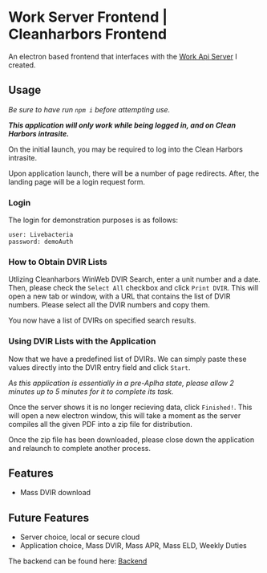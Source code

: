 # Work Server Frontend | Cleanharbors Frontend
An electron based frontend that interfaces with the [Work Api Server](https://github.com/LiveBacteria/work-api-server) I created.

## Usage
*Be sure to have run `npm i` before attempting use.*

***This application will only work while being logged in, and on Clean Harbors intrasite.***

On the initial launch, you may be required to log into the Clean Harbors intrasite.

Upon application launch, there will be a number of page redirects. After, the landing page will be a login request form.

### Login
The login for demonstration purposes is as follows:
```
user: Livebacteria
password: demoAuth
```
### How to Obtain DVIR Lists
Utlizing Cleanharbors WinWeb DVIR Search, enter a unit number and a date. Then, please check the `Select All` checkbox and click `Print DVIR`. This will open a new tab or window, with a URL that contains the list of DVIR numbers. Please select all the DVIR numbers and copy them. 

You now have a list of DVIRs on specified search results.

### Using DVIR Lists with the Application
Now that we have a predefined list of DVIRs. We can simply paste these values directly into the DVIR entry field and click `Start`.

*As this application is essentially in a pre-Aplha state, please allow 2 minutes up to 5 minutes for it to complete its task.*

Once the server shows it is no longer recieving data, click `Finished!`. This will open a new electron window, this will take a moment as the server compiles all the given PDF into a zip file for distribution.

Once the zip file has been downloaded, please close down the application and relaunch to complete another process.

## Features
* Mass DVIR download

## Future Features
* Server choice, local or secure cloud
* Application choice, Mass DVIR, Mass APR, Mass ELD, Weekly Duties

The backend can be found here: 
[Backend](https://github.com/LiveBacteria/cleanharbors-dvir-to-pdf-api-server)
